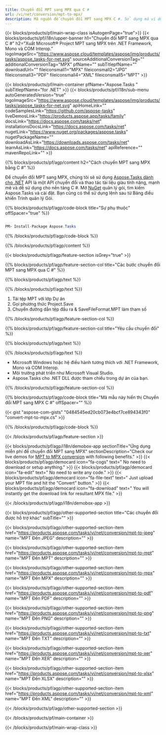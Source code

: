 ```yaml
---
title: Chuyển đổi MPT sang MPX qua C # 
url: /vi/net/conversion/mpt-to-mpx/ 
description: Mã nguồn để chuyển đổi MPT sang MPX C #. Sử dụng mã ví dụ API cho hàng loạt tệp MPT sang chuyển đổi MPX trong VB.NET Asp.NET hoặc bất kỳ ứng dụng dựa trên .NET nào.
---
```


{{< blocks/products/pf/main-wrap-class isAutogenPage="true">}}
{{< blocks/products/pf/i18n/upper-banner h1="Chuyển đổi MPT sang MPX qua C #" h2="Xuất Microsoft® Project MPT sang MPX trên .NET Framework, Mono và COM Interop." logoImageSrc="https://www.aspose.cloud/templates/aspose/img/products/tasks/aspose_tasks-for-net.svg" sourceAdditionalConversionTag="" additionalConversionTag="MPX" pfName="" subTitlepfName="" downloadUrl="" fileiconsmall1="MPX" fileiconsmall2="JPG" fileiconsmall3="PDF" fileiconsmall4="XML" fileiconsmall5="MPT" >}}

{{< blocks/products/pf/main-container pfName="Aspose.Tasks " subTitlepfName="for .NET" >}}
{{< blocks/products/pf/i18n/sub-menu autoGeneratedVersion="true" logoImageSrc="https://www.aspose.cloud/templates/aspose/img/products/tasks/aspose_tasks-for-net.svg" apiHomeLink="" codeSamplesLink="https://github.com/aspose-tasks" liveDemosLink="https://products.aspose.app/tasks/family" docsLink="https://docs.aspose.com/tasks/net" installationsDocsLink="https://docs.aspose.com/tasks/net" nugetLink="https://www.nuget.org/packages/aspose.tasks" nugetPackageName="" downloadAsLink="https://downloads.aspose.com/tasks/net" learnAsLink="https://docs.aspose.com/tasks/net" apiReference="" mavenRepoLink="" >}}

{{% blocks/products/pf/agp/content h2="Cách chuyển MPT sang MPX bằng C #" %}}

Để chuyển đổi MPT sang MPX, chúng tôi sẽ sử dụng
 [Aspose.Tasks dành cho .NET](https://products.aspose.com/tasks/net)
 API là một API chuyển đổi và thao tác tài liệu giàu tính năng, mạnh mẽ và dễ sử dụng cho nền tảng C #. Mở
 [NuGet](https://www.nuget.org/packages/aspose.tasks)
 quản lý gói, tìm kiếm
 Aspose.Tasks
 và cài đặt. Bạn cũng có thể sử dụng lệnh sau từ Bảng điều khiển Trình quản lý Gói.

{{% blocks/products/pf/agp/code-block title="Sự phụ thuộc" offSpacer="true" %}}

```cs

PM> Install-Package Aspose.Tasks

```

{{% /blocks/products/pf/agp/code-block %}}

{{% /blocks/products/pf/agp/content %}}

{{< blocks/products/pf/agp/feature-section isGrey="true" >}}

{{% blocks/products/pf/agp/feature-section-col title="Các bước chuyển đổi MPT sang MPX qua C #" %}}

{{% blocks/products/pf/agp/text %}}

{{% /blocks/products/pf/agp/text %}}

1. Tải tệp MPT với lớp Dự án
1. Gọi phương thức Project.Save
1. Chuyển đường dẫn tệp đầu ra & SaveFileFormat.MPT làm tham số

{{% /blocks/products/pf/agp/feature-section-col %}}

{{% blocks/products/pf/agp/feature-section-col title="Yêu cầu chuyển đổi" %}}

{{% blocks/products/pf/agp/text %}}

{{% /blocks/products/pf/agp/text %}}

- Microsoft Windows hoặc hệ điều hành tương thích với .NET Framework, Mono và COM Interop.
- Môi trường phát triển như Microsoft Visual Studio.
- Aspose.Tasks cho .NET DLL được tham chiếu trong dự án của bạn.

{{% /blocks/products/pf/agp/feature-section-col %}}

{{% blocks/products/pf/agp/code-block title="Mã mẫu này hiển thị Chuyển đổi MPT sang MPX C #" offSpacer="" %}}

{{< gist "aspose-com-gists" "0484545ed20cb073e4bcf7ce894343f0" "convert-mpt-to-mpx.cs" >}}

{{% /blocks/products/pf/agp/code-block %}}

{{< /blocks/products/pf/agp/feature-section >}}

<!-- aboutfile Starts -->

{{< blocks/products/pf/agp/i18n/demobox-app sectionTitle="Ứng dụng miễn phí để chuyển đổi MPT sang MPX" sectionDescription="Check our live demos for [MPT to MPX conversion](https://products.aspose.app/tasks/conversion/mpt-to-mpx) with following benefits." >}}
        {{< blocks/products/pf/agp/democard icon="fa-cogs" text=" No need to download or setup anything." >}}
        {{< blocks/products/pf/agp/democard icon="fa-edit" text=" No need to write any code." >}}
        {{< blocks/products/pf/agp/democard icon="fa-file-text" text=" Just upload your MPT file and hit the \"Convert\" button." >}}
        {{< blocks/products/pf/agp/democard icon="fa-download" text=" You will instantly get the download link for resultant MPX file." >}}

{{< /blocks/products/pf/agp/i18n/demobox-app >}}

<!-- aboutfile Ends -->

{{< blocks/products/pf/agp/other-supported-section title="Các chuyển đổi được hỗ trợ khác" subTitle="" >}}

{{< blocks/products/pf/agp/other-supported-section-item href="https://products.aspose.com/tasks/vi/net/conversion/mpt-to-jpeg" name="MPT Đến JPEG" description="" >}}

{{< blocks/products/pf/agp/other-supported-section-item href="https://products.aspose.com/tasks/vi/net/conversion/mpt-to-mpt" name="MPT Đến MPT" description="" >}}

{{< blocks/products/pf/agp/other-supported-section-item href="https://products.aspose.com/tasks/vi/net/conversion/mpt-to-mpx" name="MPT Đến MPX" description="" >}}

{{< blocks/products/pf/agp/other-supported-section-item href="https://products.aspose.com/tasks/vi/net/conversion/mpt-to-pdf" name="MPT Đến PDF" description="" >}}

{{< blocks/products/pf/agp/other-supported-section-item href="https://products.aspose.com/tasks/vi/net/conversion/mpt-to-png" name="MPT Đến PNG" description="" >}}

{{< blocks/products/pf/agp/other-supported-section-item href="https://products.aspose.com/tasks/vi/net/conversion/mpt-to-txt" name="MPT Đến TXT" description="" >}}

{{< blocks/products/pf/agp/other-supported-section-item href="https://products.aspose.com/tasks/vi/net/conversion/mpt-to-xer" name="MPT Đến XER" description="" >}}

{{< blocks/products/pf/agp/other-supported-section-item href="https://products.aspose.com/tasks/vi/net/conversion/mpt-to-xlsx" name="MPT Đến XLSX" description="" >}}

{{< blocks/products/pf/agp/other-supported-section-item href="https://products.aspose.com/tasks/vi/net/conversion/mpt-to-xml" name="MPT Đến XML" description="" >}}



{{< /blocks/products/pf/agp/other-supported-section >}}

{{< /blocks/products/pf/main-container >}}
    
{{< /blocks/products/pf/main-wrap-class >}}